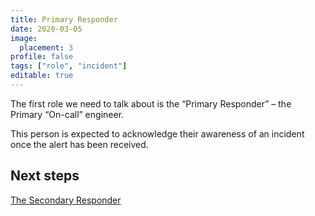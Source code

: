 ```yaml
---
title: Primary Responder
date: 2020-03-05
image:
  placement: 3
profile: false
tags: ["role", "incident"]
editable: true
---
```


The first role we need to talk about is the “Primary Responder” – the Primary “On-call” engineer.

This person is expected to acknowledge their awareness of an incident once the alert has been received.

## Next steps

[The Secondary Responder](/post/secondary-responder/)